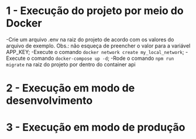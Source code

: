 # 1 - Execução do projeto por meio do Docker
-Crie um arquivo .env na raiz do projeto de acordo com os valores do arquivo de exemplo. Obs.: não esqueça de preencher o valor para a variável APP_KEY;
-Execute o comando `docker network create my_local_network`;
-Execute o comando `docker-compose up -d`;
-Rode o comando `npm run migrate` na raiz do projeto por dentro do container api

# 2 - Execução em modo de desenvolvimento

# 3 - Execução em modo de produção
